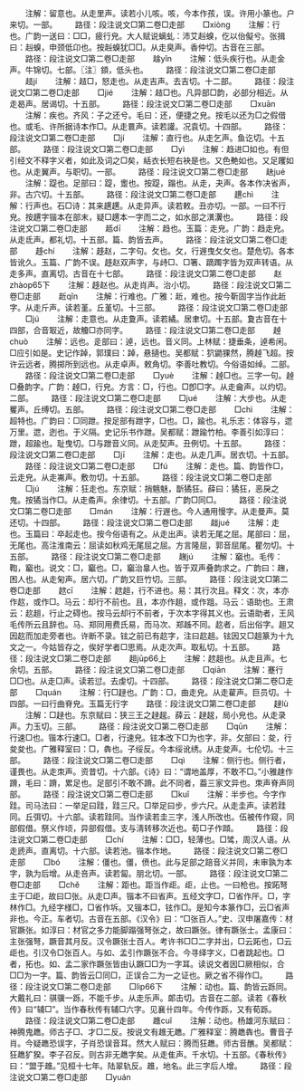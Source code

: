 <!-- { "loadSidebar": true } -->
　　注解：留意也。从走里声。读若小儿咳。咳，今本作孩，误。许用小篆也。户来切。一部。
　　路径：段注说文□第二卷□走部
　　□xiònɡ
　　注解：行也。广韵一送曰：□□，疲行皃。大人赋说螭虬：沛艾赳螑，仡以佁儗兮。张揖曰：赳螑，申颈低卬也。按赳螑犹□□。从走臭声。香仲切。古音在三部。
　　路径：段注说文□第二卷□走部
　　趛yǐn
　　注解：低头疾行也。从走金声。牛锦切。七部。〖注〗顉，低头也。
　　路径：段注说文□第二卷□走部
　　趌jí
　　注解：趌□，怒走也。从走吉声。去吉切。十二部。
　　路径：段注说文□第二卷□走部
　　□jié
　　注解：趌□也。凡异部□韵，必部分相近。从走曷声。居谒切。十五部。
　　路径：段注说文□第二卷□走部
　　□xuān
　　注解：疾也。齐风：子之还兮。毛曰：还，便捷之皃。按毛以还为□之假借也。或毛、许所据诗本作□。从走睘声。读若讙。况袁切。十四部。
　　路径：段注说文□第二卷□走部
　　□jí
　　注解：直行也。从走乞声。鱼讫切。十五部。
　　路径：段注说文□第二卷□走部
　　□yì
　　注解：趋进□如也。有但引经文不释字义者，如此及词之□矣，絬衣长短右袂是也。又色艴如也。又足躩如也。从走翼声。与职切。一部。
　　路径：段注说文□第二卷□走部
　　赽jué
　　注解：踶也。足部曰：踶，躗也。按踶，蹋也。从走，夬声。各本作决省声，非。古穴切。十五部。
　　路径：段注说文□第二卷□走部
　　趩chì
　　注解：行声也。石□诗：其来趩趩。从走异声。读若敕。丑亦切。一部。一曰不行皃。按趩字锴本在部末，疑□趩本一字而二之，如水部之潩瀷也。
　　路径：段注说文□第二卷□走部
　　趆dī
　　注解：趋也。玉篇：走皃。广韵：趋走皃。从走氐声。都礼切。十五部。篇、韵皆去声。
　　路径：段注说文□第二卷□走部
　　趍chí
　　注解：趍赵，二字句。攵也。攵，行遟曳攵攵也。楚危切。各本皆讹久。玉篇、广韵不误。趍赵双声字，与歭□、□箸、蹢躅字皆为双声转语。从走多声。直离切。古音在十七部。
　　路径：段注说文□第二卷□走部
　　赵zhàop65下
　　注解：趍赵也。从走肖声。治小切。
　　路径：段注说文□第二卷□走部
　　赾qǐn
　　注解：行难也。广雅：赾，难也。按今靳固字当作此赾字。从走斤声。读若堇。丘堇切。十三部。
　　路径：段注说文□第二卷□走部
　　□jú
　　注解：走意也。从走夐声。读若繘。居聿切。十五部。夐古音在十四部，合音冣近，故觼□亦同字。
　　路径：段注说文□第二卷□走部
　　趠chuò
　　注解：远也。辵部曰：逴，远也。音义同。上林赋：捷垂条，逴希闲。□应引如是。史记作踔，郭璞曰：踔，悬擿也。吴都赋：狖鼯猓然，腾趠飞超。按许云远者，腾掷所到远也。从走卓声。敕角切。李善吐教切。今俗语如绰。二部。
　　路径：段注说文□第二卷□走部
　　□yuè
　　注解：趠□也。三字一句。趠□叠韵字。广韵：趠□，行皃。方言：□，行也。□卽□字。从走龠声。以灼切。二部。
　　路径：段注说文□第二卷□走部
　　□jué
　　注解：大步也。从走矍声。丘缚切。五部。
　　路径：段注说文□第二卷□走部
　　□chì
　　注解：超特也。广韵曰：□同跇。按足部有跇字，□也。□，踰也。礼乐志：体容与，迣万里。迣，迾也。于义隔。史记乐书作跇。吴都赋：跇踰竹柏。李善引如淳曰：跇，超踰也。耻曳切。□与跇音义同。从走契声。丑例切。十五部。
　　路径：段注说文□第二卷□走部
　　□jī
　　注解：走也。从走几声。居衣切。十五部。
　　路径：段注说文□第二卷□走部
　　□fú
　　注解：走也。篇、韵皆作□，云走皃。从走岪声。敷勿切。十五部。
　　路径：段注说文□第二卷□走部
　　□jú
　　注解：狂走也。东京赋：捎魑魅，斮獝狂。薛曰：獝狂，恶戾之鬼。按獝当作□。从走矞声。余律切。十五部。广韵□同□。
　　路径：段注说文□第二卷□走部
　　□mán
　　注解：行遟也。今人通用慢字。从走曼声。莫还切。十四部。
　　路径：段注说文□第二卷□走部
　　趉jué
　　注解：走也。玉篇曰：卒起走也。按今俗语有之。从走出声。读若无尾之屈。尾部曰：屈，无尾也。高注淮南云：屈读如秋鸡无尾屈之屈。方言隆屈，郭音屈尾。瞿勿切。十五部。
　　路径：段注说文□第二卷□走部
　　趜jú
　　注解：竆也。毛传：鞫，竆也。说文：□，竆也。□，竆治辠人也。皆于双声叠韵求之。广韵曰：趜，困人也。从走匊声。居六切。广韵又巨竹切。三部。
　　路径：段注说文□第二卷□走部
　　趑cī
　　注解：趑趄，行不进也。易：其行次且。释文：次，本亦作赼，或作□。马云：却行不前也。且，本亦作趄，或作跙。马云：语助也。王肃云：赼趄，行止之碍也。按马云却行不前者，于次本字得其义也。云语助者，王风毛传所云且辞也。马、郑同用费氏易，而马次、郑趀不同。赼者，后出俗字。趄又因赼而加走旁者也。许断不录。铉之前已有赼字，注曰赼趄。铉因又□趄篆为十九文之一。今姑皆存之，俟好学者□思焉。从走次声。取私切。十五部。
　　路径：段注说文□第二卷□走部
　　趄jūp66上
　　注解：趑趄也。从走且声。七余切。五部。
　　路径：段注说文□第二卷□走部
　　□qiān
　　注解：蹇行□□也。从走□声。读若愆。去虔切。十四部。
　　路径：段注说文□第二卷□走部
　　□quán
　　注解：行□趢也。广韵：□，曲走皃。从走雚声。巨员切。十四部。一曰行曲脊皃。玉篇无行字
　　路径：段注说文□第二卷□走部
　　趢lù
　　注解：□趢也。东京赋曰：狭三王之趢趗。薛云：趢趗，局小皃也。从走录声。力玉切。三部。
　　路径：段注说文□第二卷□走部
　　□qūn
　　注解：行速□也。锴本行速□。□者，行速皃。铉本改下□为也字，非。攵部曰：夋，行夋夋也。广雅释室曰：□，犇也。子绥反。今本绥讹绣。从走夋声。七伦切。十三部。
　　路径：段注说文□第二卷□走部
　　□qì
　　注解：侧行也。侧行者，谨畏也。从走朿声。资昔切。十六部。《诗》曰：“谓地盖厚，不敢不□。”小雅趚作蹐，毛曰：蹐，累足也。足部引不敢不蹐。此不同者，葢三家文异也。朿声脊声同部。
　　路径：段注说文□第二卷□走部
　　□kuǐ
　　注解：半步也。今字作跬。司马法曰：一举足曰跬，跬三尺。□举足曰步，步六尺。从走圭声。读若跬同。丘弭切。十六部。读若跬同。当作读若圭三字，浅人所改也。伍被传作窥，同部假借。祭义作顷，异部假借。支与淸转移次近也。荀□子作蹞。
　　路径：段注说文□第二卷□走部
　　□chí
　　注解：□□，轻薄也。□骘，周汉人语。从走虒声。直离切。十六部。读若池。锴本作地。
　　路径：段注说文□第二卷□走部
　　□bó
　　注解：僵也。僵，偾也。此与足部之踣音义并同，未审孰为本字，孰为后增。从走咅声。读若匐。朋北切。一部。
　　路径：段注说文□第二卷□走部
　　□chě
　　注解：距也。距当作歫。歫，止也。一曰枪也。按跖弩主于□歫，故曰□张。从走□声。锴本不曰省声。五经文字□，□省作厈。□，字林作□。九经字様□，□省作坼。又锴本□，铉作□。是知今本篆作□，云□省声非也。今正。车者切。古音在五部。《汉令》曰：“□张百人。”史、汉申屠嘉传：材官蹶张。如淳曰：材官之多力能脚蹋强弩张之，故曰蹶张。律有蹶张士。孟康曰：主张强弩，蹶音其月反。汉令蹶张士百人。考许书□□二字并出，□云跖也，□云歫也。引汉令□张百人。与如、孟引作蹶张不合。今寻绎字义，□者跳起也。□者，拓也。如、孟二家作蹶张皆由认蹶□□为一字耳。读说文者因□厥相似，合□□为一字。篇、韵皆云□同□，正误合二为一之证也。厥之省不得作□。
　　路径：段注说文□第二卷□走部
　　□lìp66下
　　注解：动也。篇、韵皆云跞同。大戴礼曰：骐骥一跞，不能千步。从走乐声。郞击切。古音在二部。读若《春秋传》曰“辅□”。当作春秋传有辅□六字。见襄卄四年。今传作跞，又有荀跞。
　　路径：段注说文□第二卷□走部
　　趡cuǐ
　　注解：动也。杨雄河东赋曰：神腾鬼趭。师古子□、才□二反。按说文有趡无趭。广雅释室：腾趭犇也。曹音子肖。今疑趭恐误字，子肖恐误音耳。然大人赋曰：腾而狂趭。师古音醮。吴都赋：狂趭犷猤。李子召反。则古非无趭字矣。从走隹声。千水切。十五部。《春秋传》曰：“盟于趡。”见桓十七年。陆翠轨反。趡，地名。此三字后人增。
　　路径：段注说文□第二卷□走部
　　□yuán
